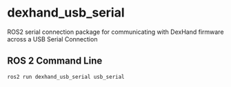 # dexhand_usb_serial
ROS2 serial connection package for communicating with DexHand firmware across a USB Serial Connection

## ROS 2 Command Line
`ros2 run dexhand_usb_serial usb_serial`


